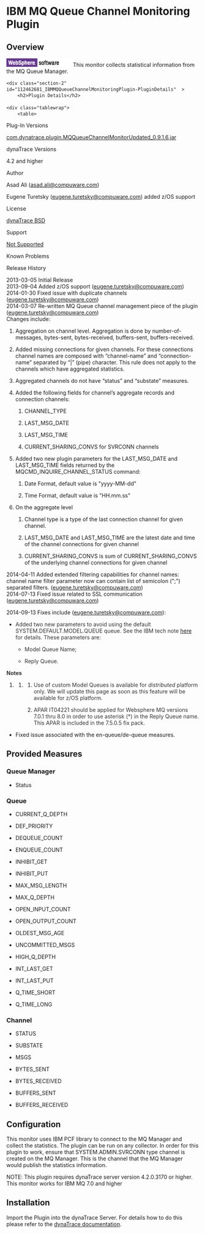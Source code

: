 <html xmlns="http://www.w3.org/1999/xhtml">
<head>
    <title>IBM MQ Queue Channel Monitoring Plugin</title>
    <meta http-equiv="Content-Type" content="text/html; charset=UTF-8"/>
    <meta http-equiv="X-UA-Compatible" content="IE=EmulateIE8" />
    <meta content="Scroll Wiki Publisher" name="generator"/>
    <link type="text/css" rel="stylesheet" href="css/blueprint/liquid.css" media="screen, projection"/>
    <link type="text/css" rel="stylesheet" href="css/blueprint/print.css" media="print"/>
    <link type="text/css" rel="stylesheet" href="css/content-style.css" media="screen, projection, print"/>
    <link type="text/css" rel="stylesheet" href="css/screen.css" media="screen, projection"/>
    <link type="text/css" rel="stylesheet" href="css/print.css" media="print"/>
</head>
<body>
                <h1>IBM MQ Queue Channel Monitoring Plugin</h1>
    <div class="section-2"  id="112462681_IBMMQQueueChannelMonitoringPlugin-Overview"  >
        <h2>Overview</h2>
    <p>
    </p>
    <p>
    </p>
    <p>
            <img src="images_community/download/attachments/112462681/icon.png" alt="images_community/download/attachments/112462681/icon.png" class="confluence-embedded-image image-center" />
        This monitor collects statistical information from the MQ Queue Manager.    </p>
    </div>
    
    <div class="section-2"  id="112462681_IBMMQQueueChannelMonitoringPlugin-PluginDetails"  >
        <h2>Plugin Details</h2>
    
    <div class="tablewrap">
        <table>
<thead class=" "></thead><tfoot class=" "></tfoot><tbody class=" ">    <tr>
            <td rowspan="1" colspan="1">
        <p>
Plug-In Versions    </p>
            </td>
                <td rowspan="1" colspan="1">
        <p>
<a href="attachments_178487520_1_com.dynatrace.plugin.MQQueueChannelMonitorUpdated_0.9.1.6.jar">com.dynatrace.plugin.MQQueueChannelMonitorUpdated_0.9.1.6.jar</a>    </p>
            </td>
        </tr>
    <tr>
            <td rowspan="1" colspan="1">
        <p>
dynaTrace Versions    </p>
            </td>
                <td rowspan="1" colspan="1">
        <p>
4.2 and higher    </p>
            </td>
        </tr>
    <tr>
            <td rowspan="1" colspan="1">
        <p>
Author    </p>
            </td>
                <td rowspan="1" colspan="1">
        <p>
Asad Ali (<a href="mailto:asad.ali@compuware.com">asad.ali@compuware.com</a>)    </p>
    <p>
Eugene Turetsky (<a href="mailto:eugene.turetsky@compuware.com">eugene.turetsky@compuware.com</a>) added z/OS support    </p>
            </td>
        </tr>
    <tr>
            <td rowspan="1" colspan="1">
        <p>
License    </p>
            </td>
                <td rowspan="1" colspan="1">
        <p>
<a href="attachments_5275722_2_dynaTraceBSD.txt">dynaTrace BSD</a>    </p>
            </td>
        </tr>
    <tr>
            <td rowspan="1" colspan="1">
        <p>
Support    </p>
            </td>
                <td rowspan="1" colspan="1">
        <p>
<a href="https://community/display/DL/Support+Levels#SupportLevels-Community">Not Supported </a>    </p>
            </td>
        </tr>
    <tr>
            <td rowspan="1" colspan="1">
        <p>
Known Problems    </p>
            </td>
                <td rowspan="1" colspan="1">
        <p>
    </p>
            </td>
        </tr>
    <tr>
            <td rowspan="1" colspan="1">
        <p>
Release History    </p>
            </td>
                <td rowspan="1" colspan="1">
        <p>
2013-03-05 Initial Release<br/>2013-09-04 Added z/OS support (<a href="mailto:eugene.turetsky@compuware.com">eugene.turetsky@compuware.com</a>)<br/>2014-01-30 Fixed issue with duplicate channels (<a href="mailto:eugene.turetsky@compuware.com">eugene.turetsky@compuware.com</a>)<br/>2014-03-07 Re-written MQ Queue channel management piece of the plugin (<a href="mailto:eugene.turetsky@compuware.com">eugene.turetsky@compuware.com</a>)<br/>Changes include:    </p>
<ol class=" "><li class=" ">    <p>
Aggregation on channel level. Aggregation is done by number-of-messages, bytes-sent, bytes-received, buffers-sent, buffers-received.    </p>
</li><li class=" ">    <p>
Added missing connections for given channels. For these connections channel names are composed with &ldquo;channel-name&rdquo; and &ldquo;connection-name&rdquo; separated by &ldquo;|&rdquo; (pipe) character. This rule does not apply to the channels which have aggregated statistics.    </p>
</li><li class=" ">    <p>
Aggregated channels do not have &ldquo;status&rdquo; and &ldquo;substate&rdquo; measures.    </p>
</li><li class=" ">    <p>
Added the following fields for channel&rsquo;s aggregate records and connection channels:    </p>
<ol class=" "><li class=" ">    <p>
CHANNEL_TYPE    </p>
</li><li class=" ">    <p>
LAST_MSG_DATE    </p>
</li><li class=" ">    <p>
LAST_MSG_TIME    </p>
</li><li class=" ">    <p>
CURRENT_SHARING_CONVS for SVRCONN channels    </p>
</li></ol></li><li class=" ">    <p>
Added two new plugin parameters for the LAST_MSG_DATE and LAST_MSG_TIME fields returned by the MQCMD_INQUIRE_CHANNEL_STATUS command:    </p>
<ol class=" "><li class=" ">    <p>
Date Format, default value is &quot;yyyy-MM-dd&quot;    </p>
</li><li class=" ">    <p>
Time Format, default value is &quot;HH.mm.ss&quot;    </p>
</li></ol></li><li class=" ">    <p>
On the aggregate level    </p>
<ol class=" "><li class=" ">    <p>
Channel type is a type of the last connection channel for given channel.    </p>
</li><li class=" ">    <p>
LAST_MSG_DATE and LAST_MSG_TIME are the latest date and time of the channel connections for given channel    </p>
</li><li class=" ">    <p>
CURRENT_SHARING_CONVS is sum of CURRENT_SHARING_CONVS of the underlying channel connections for given channel    </p>
</li></ol></li></ol>    <p>
2014-04-11 Added extended filtering capabilities for channel names: channel name filter parameter now can contain list of semicolon (&quot;;&quot;)  separated filters. (<a href="mailto:Eugene.turetsky@compuware.com">eugene.turetsky@compuware.com</a>)<br/>2014-07-13 Fixed issue related to SSL communication (<a href="mailto:eugene.turetsky@compuware.com">eugene.turetsky@compuware.com</a>)    </p>
    <p>
2014-09-13 Fixes include (<a href="mailto:eugene.turetsky@compuware.com">eugene.turetsky@compuware.com</a>):    </p>
<ul class=" "><li class=" ">    <p>
    <span style="color: #333333;">
Added two new parameters to avoid using the default SYSTEM.DEFAULT.MODEL.QUEUE queue. See the IBM tech note <a href="http://www-01.ibm.com/support/docview.wss?uid=swg21675366">here</a> for details. These parameters are:    </span>
    </p>
<ul class=" "><li class=" ">    <p>
    <span style="color: #333333;">
Model Queue Name;    </span>
    </p>
</li><li class=" ">    <p>
    <span style="color: #333333;">
Reply Queue.    </span>
    </p>
</li></ul></li></ul>    <p>
    <span style="color: #333333;">
 <strong class=" ">Notes</strong>     </span>
    </p>
<ol class=" "><li class=" "><ol class=" "><li class=" "><ol class=" "><li class=" ">    <p>
    <span style="color: #333333;">
Use of custom Model Queues is available for <i class=" ">distributed</i> platform only. We will update this page as soon as this feature will be available for z/OS platform.    </span>
    </p>
</li><li class=" ">    <p>
    <span style="color: #333333;">
APAR IT04221 should be applied for Websphere MQ versions 7.0.1 thru 8.0 in order to use asterisk (*) in the Reply Queue name. This APAR is included in the 7.5.0.5 fix pack.      </span>
    </p>
</li></ol></li></ol></li></ol><ul class=" "><li class=" ">    <p>
    <span style="color: #333333;">
     </span>
Fixed issue associated with the en-queue/de-queue measures.    </p>
</li></ul>            </td>
        </tr>
</tbody>        </table>
            </div>
    </div>
    <div class="section-2"  id="112462681_IBMMQQueueChannelMonitoringPlugin-ProvidedMeasures"  >
        <h2>Provided Measures</h2>
    <div class="section-3"  id="112462681_IBMMQQueueChannelMonitoringPlugin-QueueManager"  >
        <h3>Queue Manager</h3>
<ul class=" "><li class=" ">    <p>
Status    </p>
</li></ul>    </div>
    <div class="section-3"  id="112462681_IBMMQQueueChannelMonitoringPlugin-Queue"  >
        <h3>Queue</h3>
<ul class=" "><li class=" ">    <p>
CURRENT_Q_DEPTH    </p>
</li><li class=" ">    <p>
DEF_PRIORITY    </p>
</li><li class=" ">    <p>
DEQUEUE_COUNT    </p>
</li><li class=" ">    <p>
ENQUEUE_COUNT    </p>
</li><li class=" ">    <p>
INHIBIT_GET    </p>
</li><li class=" ">    <p>
INHIBIT_PUT    </p>
</li><li class=" ">    <p>
MAX_MSG_LENGTH    </p>
</li><li class=" ">    <p>
MAX_Q_DEPTH    </p>
</li><li class=" ">    <p>
OPEN_INPUT_COUNT    </p>
</li><li class=" ">    <p>
OPEN_OUTPUT_COUNT    </p>
</li><li class=" ">    <p>
OLDEST_MSG_AGE    </p>
</li><li class=" ">    <p>
UNCOMMITTED_MSGS    </p>
</li><li class=" ">    <p>
HIGH_Q_DEPTH    </p>
</li><li class=" ">    <p>
INT_LAST_GET    </p>
</li><li class=" ">    <p>
INT_LAST_PUT    </p>
</li><li class=" ">    <p>
Q_TIME_SHORT    </p>
</li><li class=" ">    <p>
Q_TIME_LONG    </p>
</li></ul>    </div>
    <div class="section-3"  id="112462681_IBMMQQueueChannelMonitoringPlugin-Channel"  >
        <h3>Channel</h3>
<ul class=" "><li class=" ">    <p>
STATUS    </p>
</li><li class=" ">    <p>
SUBSTATE    </p>
</li><li class=" ">    <p>
MSGS    </p>
</li><li class=" ">    <p>
BYTES_SENT    </p>
</li><li class=" ">    <p>
BYTES_RECEIVED    </p>
</li><li class=" ">    <p>
BUFFERS_SENT    </p>
</li><li class=" ">    <p>
BUFFERS_RECEIVED    </p>
</li></ul>    </div>
    </div>
    <div class="section-2"  id="112462681_IBMMQQueueChannelMonitoringPlugin-Configuration"  >
        <h2>Configuration</h2>
    <p>
This monitor uses IBM PCF library to connect to the MQ Manager and collect the statistics. The plugin can be run on any collector. In order for this plugin to work, ensure that SYSTEM.ADMIN.SVRCONN type channel is created on the MQ Manager. This is the channel that the MQ Manager would publish the statistics information.    </p>
    <p>
NOTE: This plugin requires dynaTrace server version 4.2.0.3170 or higher. This monitor works for IBM MQ 7.0 and higher    </p>
    </div>
    <div class="section-2"  id="112462681_IBMMQQueueChannelMonitoringPlugin-Installation"  >
        <h2>Installation</h2>
    <p>
Import the Plugin into the dynaTrace Server. For details how to do this please refer to the <a href="https://apmcommunity.compuware.com/community/display/DOCDT50/Plugins">dynaTrace documentation</a>.    </p>
    </div>
            </div>
        </div>
        <div class="footer">
        </div>
    </div>
</body>
</html>
